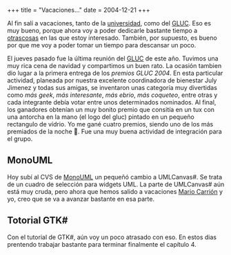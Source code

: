 +++
title = "Vacaciones…"
date = 2004-12-21
+++

Al fin salí a vacaciones, tanto de la [universidad](http://www.unicauca.edu.co/), como del [GLUC](http://gluc.unicauca.edu.co/). Eso es muy bueno, porque ahora voy a poder dedicarle bastante tiempo a [otras](http://monouml.sourceforge.net/)[cosas](http://www.monohispano.org/tutoriales/man-gtksharp) en las que estoy interesado. También, por supuesto, es bueno por que me voy a poder tomar un tiempo para descansar un poco.

El jueves pasado fue la última reunión del [GLUC](http://gluc.unicauca.edu.co/) de este año. Tuvimos una muy rica cena de navidad y compartimos un buen rato. La ocasión tambien dio lugar a la primera entrega de los _premios GLUC 2004_. En esta particular actividad, planeada por nuestra excelente coordinadora de bienestar July Jimenez y todas sus amigas, se inventaron unas categoría muy divertidas como _más geek_, _más interesante_, _más ebrio_, _más coqueteo_, entre otras y cada integrante debía votar entre unos determinados nominados. Al final, los ganadores obtenían un muy bonito premio que consitía en un tux con una antorcha en la mano (el logo del gluc) pintado en un pequeño rectangulo de vídrio. Yo me gané cuatro premios, siendo uno de los más premiados de la noche 🙂. Fue una muy buena actividad de integración para el grupo.

## MonoUML

Hoy subí al CVS de [MonoUML](http://monouml.sourceforge.net/) un pequeñó cambio a UMLCanvas#. Se trata de un cuadro de selección para widgets UML. La parte de UMLCanvas# aún está muy cruda, pero ahora que hemos salido a vacaciones [Mario Carrión](http://marioc.blogspot.com/) y yo, creo que se va a avanzar bastante en esa parte.

## Totorial GTK#

Con el tutorial de GTK#, aún voy un poco atrasado con eso. En estos dias prentendo trabajar bastante para terminar finalmente el capítulo 4.
